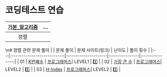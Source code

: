 # 코딩테스트 연습

| [기본_알고리즘](./기본_알고리즘) | .... |
|:----------------:|:-----:|
|       정렬       |       | 
\n# 정렬 관련 문제 풀이
|    |          문제 풀이         |  문제 사이트(링크)  |     난이도    |    풀이 횟수   | 
|:--:|:--------------------------:|:-------------------:|:--------------:|:--------------:|
| 01 |   [K번째수](./01_K번째수.py)    | [프로그래머스](https://school.programmers.co.kr/learn/courses/30/lessons/42748)| LEVEL1 |  1️⃣  |
| 02 | [가장 큰 수](./02_가장_큰_수.py) | [프로그래머스](https://school.programmers.co.kr/learn/courses/30/lessons/42746)| LEVEL2 |  1️⃣  |
| 03 | [H-Index](./03_H-Index.py) | [프로그래머스](https://school.programmers.co.kr/learn/courses/30/lessons/42747)| LEVEL2 |  1️⃣  |

